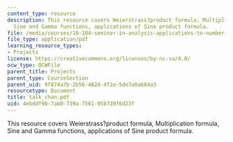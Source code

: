 ```yaml
---
content_type: resource
description: This resource covers Weierstrass?product formula, Multiplication formula,
  Sine and Gamma functions, applications of Sine product formula.
file: /media/courses/18-104-seminar-in-analysis-applications-to-number-theory-fall-2006/4ebddf907ab0739a756195b720f6d23f_talk_chan.pdf
file_type: application/pdf
learning_resource_types:
- Projects
license: https://creativecommons.org/licenses/by-nc-sa/4.0/
ocw_type: OCWFile
parent_title: Projects
parent_type: CourseSection
parent_uid: 9f874a7b-2b56-482d-4f2e-5de7a0a684a3
resourcetype: Document
title: talk_chan.pdf
uid: 4ebddf90-7ab0-739a-7561-95b720f6d23f
---
```

This resource covers Weierstrass?product formula, Multiplication formula, Sine and Gamma functions, applications of Sine product formula.